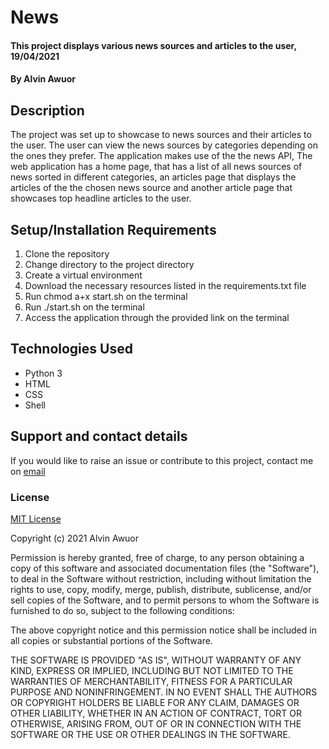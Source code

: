 # News

#### This project displays various news sources and articles to the user, 19/04/2021

#### By Alvin Awuor

## Description

The project was set up to showcase to news sources and their articles to the user. The user can view the news sources by categories depending on the ones they prefer. The application makes use of the the news API, The web application has a home page, that has a list of all news sources of news sorted in different categories, an articles page that displays the articles of the the chosen news source and another article page that showcases top headline articles to the user.

## Setup/Installation Requirements

1. Clone the repository
2. Change directory to the project directory
3. Create a virtual environment
4. Download the necessary resources listed in the requirements.txt file
5. Run chmod a+x start.sh on the terminal
7. Run ./start.sh on the terminal
8. Access the application through the provided link on the terminal

## Technologies Used

* Python 3
* HTML
* CSS
* Shell

## Support and contact details

If you would like to raise an issue or contribute to this project, contact me on [email](mailto:alvinawuor8@gmail.com)

### License

[MIT License](https://choosealicense.com/licenses/mit/)

Copyright (c) 2021 Alvin Awuor

Permission is hereby granted, free of charge, to any person obtaining a copy
of this software and associated documentation files (the "Software"), to deal
in the Software without restriction, including without limitation the rights
to use, copy, modify, merge, publish, distribute, sublicense, and/or sell
copies of the Software, and to permit persons to whom the Software is
furnished to do so, subject to the following conditions:

The above copyright notice and this permission notice shall be included in all
copies or substantial portions of the Software.

THE SOFTWARE IS PROVIDED "AS IS", WITHOUT WARRANTY OF ANY KIND, EXPRESS OR
IMPLIED, INCLUDING BUT NOT LIMITED TO THE WARRANTIES OF MERCHANTABILITY,
FITNESS FOR A PARTICULAR PURPOSE AND NONINFRINGEMENT. IN NO EVENT SHALL THE
AUTHORS OR COPYRIGHT HOLDERS BE LIABLE FOR ANY CLAIM, DAMAGES OR OTHER
LIABILITY, WHETHER IN AN ACTION OF CONTRACT, TORT OR OTHERWISE, ARISING FROM,
OUT OF OR IN CONNECTION WITH THE SOFTWARE OR THE USE OR OTHER DEALINGS IN THE
SOFTWARE.